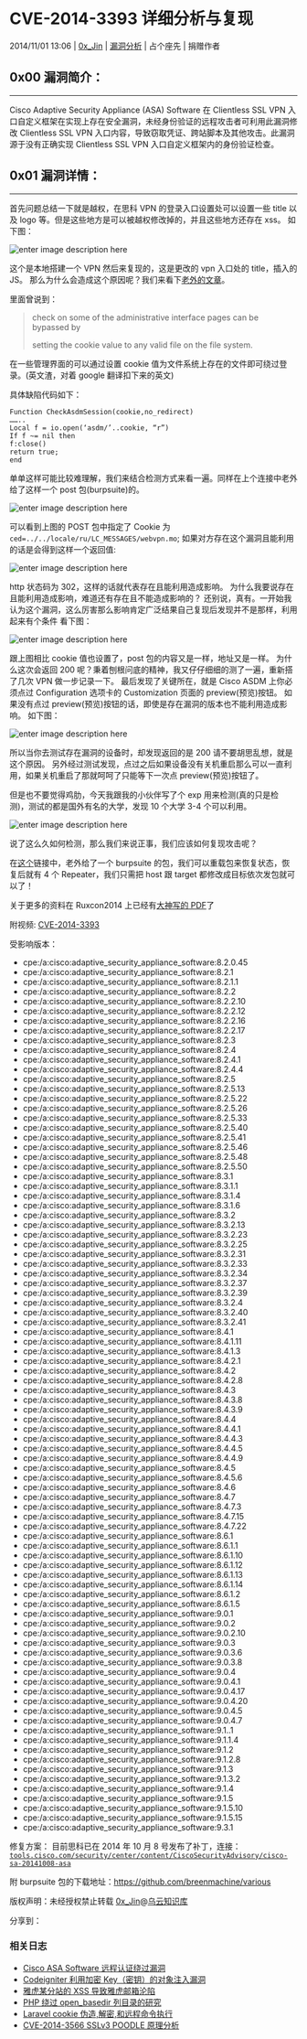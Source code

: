 # CVE-2014-3393 详细分析与复现

2014/11/01 13:06 | [0x_Jin](http://drops.wooyun.org/author/0x_Jin "由 0x_Jin 发布") | [漏洞分析](http://drops.wooyun.org/category/papers "查看 漏洞分析 中的全部文章") | 占个座先 | 捐赠作者

## 0x00 漏洞简介：

* * *

Cisco Adaptive Security Appliance (ASA) Software 在 Clientless SSL VPN 入口自定义框架在实现上存在安全漏洞，未经身份验证的远程攻击者可利用此漏洞修改 Clientless SSL VPN 入口内容，导致窃取凭证、跨站脚本及其他攻击。此漏洞源于没有正确实现 Clientless SSL VPN 入口自定义框架内的身份验证检查。

## 0x01 漏洞详情：

* * *

首先问题总结一下就是越权，在思科 VPN 的登录入口设置处可以设置一些 title 以及 logo 等。但是这些地方是可以被越权修改掉的，并且这些地方还存在 xss。 如下图：

![enter image description here](img/img1_u126_png.jpg)

这个是本地搭建一个 VPN 然后来复现的，这是更改的 vpn 入口处的 title，插入的 JS。 那么为什么会造成这个原因呢？我们来看下[老外的文章](http://breenmachine.blogspot.ca/2014/10/cisco-asa-ssl-vpn-backdoor-poc-cve-2014.html)。

里面曾说到：

> check on some of the administrative interface pages can be bypassed by
> 
> setting the cookie value to any valid file on the file system.

在一些管理界面的可以通过设置 cookie 值为文件系统上存在的文件即可绕过登录。(英文渣，对着 google 翻译扣下来的英文)

具体缺陷代码如下：

```
Function CheckAsdmSession(cookie,no_redirect)
……..
Local f = io.open(‘asdm/’..cookie, “r”)
If f ~= nil then
f:close()
return true;
end 
```

单单这样可能比较难理解，我们来结合检测方式来看一遍。同样在上个连接中老外给了这样一个 post 包(burpsuite)的。

![enter image description here](img/img2_u42_png.jpg)

可以看到上图的 POST 包中指定了 Cookie 为`ced=../../locale/ru/LC_MESSAGES/webvpn.mo`; 如果对方存在这个漏洞且能利用的话是会得到这样一个返回值:

![enter image description here](img/img3_u136_png.jpg)

http 状态码为 302，这样的话就代表存在且能利用造成影响。 为什么我要说存在且能利用造成影响，难道还有存在且不能造成影响的？ 还别说，真有。一开始我认为这个漏洞，这么厉害那么影响肯定广泛结果自己复现后发现并不是那样，利用起来有个条件 看下图：

![enter image description here](img/img4_u3_png.jpg)

跟上图相比 cookie 值也设置了，post 包的内容又是一样，地址又是一样。 为什么这次会返回 200 呢？秉着刨根问底的精神，我又仔仔细细的测了一遍，重新搭了几次 VPN 做一步记录一下。 最后发现了关键所在，就是 Cisco ASDM 上你必须点过 Configuration 选项卡的 Customization 页面的 preview(预览)按钮。 如果没有点过 preview(预览)按钮的话，即使是存在漏洞的版本也不能利用造成影响。 如下图：

![enter image description here](img/img5_u8_png.jpg)

所以当你去测试存在漏洞的设备时，却发现返回的是 200 请不要胡思乱想，就是这个原因。 另外经过测试发现，点过之后如果设备没有关机重启那么可以一直利用，如果关机重启了那就呵呵了只能等下一次点 preview(预览)按钮了。

但是也不要觉得鸡肋，今天我跟我的小伙伴写了个 exp 用来检测(真的只是检测)，测试的都是国外有名的大学，发现 10 个大学 3-4 个可以利用。

![enter image description here](img/img6_u21_png.jpg)

说了这么久如何检测，那么我们来说正事，我们应该如何复现攻击呢？

在[这个](http://breenmachine.blogspot.ca/2014/10/cisco-asa-ssl-vpn-backdoor-poc-cve-2014.htmlp://breenmachine.blogspot.ca/2014/10/cisco-asa-ssl-vpn-backdoor-poc-cve-2014.html)链接中，老外给了一个 burpsuite 的包，我们可以重载包来恢复状态，恢复后就有 4 个 Repeater，我们只需把 host 跟 target 都修改成目标依次发包就可以了！

关于更多的资料在 Ruxcon2014 上已经有[大神写的 PDF](https://ruxcon.org.au/assets/2014/slides/Breaking%20Bricks%20Ruxcon%202014.pdf)了

附视频: [CVE-2014-3393](http://static.youku.com/v1.0.0423/v/swf/loader.swf?VideoIDS=XODE2MDE0NjQ4&embedid=MTIzLjEzOC43OS44AjIwNDAwMzY2MgIC&wd=&vext=pid%3D%26emb%3DMTIzLjEzOC43OS44AjIwNDAwMzY2MgIC%26bc%3D%26type%3D0)

受影响版本：

*   cpe:/a:cisco:adaptive_security_appliance_software:8.2.0.45
*   cpe:/a:cisco:adaptive_security_appliance_software:8.2.1
*   cpe:/a:cisco:adaptive_security_appliance_software:8.2.1.1
*   cpe:/a:cisco:adaptive_security_appliance_software:8.2.2
*   cpe:/a:cisco:adaptive_security_appliance_software:8.2.2.10
*   cpe:/a:cisco:adaptive_security_appliance_software:8.2.2.12
*   cpe:/a:cisco:adaptive_security_appliance_software:8.2.2.16
*   cpe:/a:cisco:adaptive_security_appliance_software:8.2.2.17
*   cpe:/a:cisco:adaptive_security_appliance_software:8.2.3
*   cpe:/a:cisco:adaptive_security_appliance_software:8.2.4
*   cpe:/a:cisco:adaptive_security_appliance_software:8.2.4.1
*   cpe:/a:cisco:adaptive_security_appliance_software:8.2.4.4
*   cpe:/a:cisco:adaptive_security_appliance_software:8.2.5
*   cpe:/a:cisco:adaptive_security_appliance_software:8.2.5.13
*   cpe:/a:cisco:adaptive_security_appliance_software:8.2.5.22
*   cpe:/a:cisco:adaptive_security_appliance_software:8.2.5.26
*   cpe:/a:cisco:adaptive_security_appliance_software:8.2.5.33
*   cpe:/a:cisco:adaptive_security_appliance_software:8.2.5.40
*   cpe:/a:cisco:adaptive_security_appliance_software:8.2.5.41
*   cpe:/a:cisco:adaptive_security_appliance_software:8.2.5.46
*   cpe:/a:cisco:adaptive_security_appliance_software:8.2.5.48
*   cpe:/a:cisco:adaptive_security_appliance_software:8.2.5.50
*   cpe:/a:cisco:adaptive_security_appliance_software:8.3.1
*   cpe:/a:cisco:adaptive_security_appliance_software:8.3.1.1
*   cpe:/a:cisco:adaptive_security_appliance_software:8.3.1.4
*   cpe:/a:cisco:adaptive_security_appliance_software:8.3.1.6
*   cpe:/a:cisco:adaptive_security_appliance_software:8.3.2
*   cpe:/a:cisco:adaptive_security_appliance_software:8.3.2.13
*   cpe:/a:cisco:adaptive_security_appliance_software:8.3.2.23
*   cpe:/a:cisco:adaptive_security_appliance_software:8.3.2.25
*   cpe:/a:cisco:adaptive_security_appliance_software:8.3.2.31
*   cpe:/a:cisco:adaptive_security_appliance_software:8.3.2.33
*   cpe:/a:cisco:adaptive_security_appliance_software:8.3.2.34
*   cpe:/a:cisco:adaptive_security_appliance_software:8.3.2.37
*   cpe:/a:cisco:adaptive_security_appliance_software:8.3.2.39
*   cpe:/a:cisco:adaptive_security_appliance_software:8.3.2.4
*   cpe:/a:cisco:adaptive_security_appliance_software:8.3.2.40
*   cpe:/a:cisco:adaptive_security_appliance_software:8.3.2.41
*   cpe:/a:cisco:adaptive_security_appliance_software:8.4.1
*   cpe:/a:cisco:adaptive_security_appliance_software:8.4.1.11
*   cpe:/a:cisco:adaptive_security_appliance_software:8.4.1.3
*   cpe:/a:cisco:adaptive_security_appliance_software:8.4.2.1
*   cpe:/a:cisco:adaptive_security_appliance_software:8.4.2
*   cpe:/a:cisco:adaptive_security_appliance_software:8.4.2.8
*   cpe:/a:cisco:adaptive_security_appliance_software:8.4.3
*   cpe:/a:cisco:adaptive_security_appliance_software:8.4.3.8
*   cpe:/a:cisco:adaptive_security_appliance_software:8.4.3.9
*   cpe:/a:cisco:adaptive_security_appliance_software:8.4.4
*   cpe:/a:cisco:adaptive_security_appliance_software:8.4.4.1
*   cpe:/a:cisco:adaptive_security_appliance_software:8.4.4.3
*   cpe:/a:cisco:adaptive_security_appliance_software:8.4.4.5
*   cpe:/a:cisco:adaptive_security_appliance_software:8.4.4.9
*   cpe:/a:cisco:adaptive_security_appliance_software:8.4.5
*   cpe:/a:cisco:adaptive_security_appliance_software:8.4.5.6
*   cpe:/a:cisco:adaptive_security_appliance_software:8.4.6
*   cpe:/a:cisco:adaptive_security_appliance_software:8.4.7
*   cpe:/a:cisco:adaptive_security_appliance_software:8.4.7.3
*   cpe:/a:cisco:adaptive_security_appliance_software:8.4.7.15
*   cpe:/a:cisco:adaptive_security_appliance_software:8.4.7.22
*   cpe:/a:cisco:adaptive_security_appliance_software:8.6.1
*   cpe:/a:cisco:adaptive_security_appliance_software:8.6.1.1
*   cpe:/a:cisco:adaptive_security_appliance_software:8.6.1.10
*   cpe:/a:cisco:adaptive_security_appliance_software:8.6.1.12
*   cpe:/a:cisco:adaptive_security_appliance_software:8.6.1.13
*   cpe:/a:cisco:adaptive_security_appliance_software:8.6.1.14
*   cpe:/a:cisco:adaptive_security_appliance_software:8.6.1.2
*   cpe:/a:cisco:adaptive_security_appliance_software:8.6.1.5
*   cpe:/a:cisco:adaptive_security_appliance_software:9.0.1
*   cpe:/a:cisco:adaptive_security_appliance_software:9.0.2
*   cpe:/a:cisco:adaptive_security_appliance_software:9.0.2.10
*   cpe:/a:cisco:adaptive_security_appliance_software:9.0.3
*   cpe:/a:cisco:adaptive_security_appliance_software:9.0.3.6
*   cpe:/a:cisco:adaptive_security_appliance_software:9.0.3.8
*   cpe:/a:cisco:adaptive_security_appliance_software:9.0.4
*   cpe:/a:cisco:adaptive_security_appliance_software:9.0.4.1
*   cpe:/a:cisco:adaptive_security_appliance_software:9.0.4.17
*   cpe:/a:cisco:adaptive_security_appliance_software:9.0.4.20
*   cpe:/a:cisco:adaptive_security_appliance_software:9.0.4.5
*   cpe:/a:cisco:adaptive_security_appliance_software:9.0.4.7
*   cpe:/a:cisco:adaptive_security_appliance_software:9.1..1
*   cpe:/a:cisco:adaptive_security_appliance_software:9.1.1.4
*   cpe:/a:cisco:adaptive_security_appliance_software:9.1.2
*   cpe:/a:cisco:adaptive_security_appliance_software:9.1.2.8
*   cpe:/a:cisco:adaptive_security_appliance_software:9.1.3
*   cpe:/a:cisco:adaptive_security_appliance_software:9.1.3.2
*   cpe:/a:cisco:adaptive_security_appliance_software:9.1.4
*   cpe:/a:cisco:adaptive_security_appliance_software:9.1.5
*   cpe:/a:cisco:adaptive_security_appliance_software:9.1.5.10
*   cpe:/a:cisco:adaptive_security_appliance_software:9.1.5.15
*   cpe:/a:cisco:adaptive_security_appliance_software:9.3.1

修复方案： 目前思科已在 2014 年 10 月 8 号发布了补丁，连接： [`tools.cisco.com/security/center/content/CiscoSecurityAdvisory/cisco-sa-20141008-asa`](http://tools.cisco.com/security/center/content/CiscoSecurityAdvisory/cisco-sa-20141008-asa)

附 burpsuite 包的下载地址：https://github.com/breenmachine/various

版权声明：未经授权禁止转载 [0x_Jin](http://drops.wooyun.org/author/0x_Jin "由 0x_Jin 发布")@[乌云知识库](http://drops.wooyun.org)

分享到：

### 相关日志

*   [Cisco ASA Software 远程认证绕过漏洞](http://drops.wooyun.org/papers/3459)
*   [Codeigniter 利用加密 Key（密钥）的对象注入漏洞](http://drops.wooyun.org/papers/1449)
*   [雅虎某分站的 XSS 导致雅虎邮箱沦陷](http://drops.wooyun.org/papers/1024)
*   [PHP 绕过 open_basedir 列目录的研究](http://drops.wooyun.org/tips/3978)
*   [Laravel cookie 伪造,解密,和远程命令执行](http://drops.wooyun.org/papers/1515)
*   [CVE-2014-3566 SSLv3 POODLE 原理分析](http://drops.wooyun.org/papers/3194)